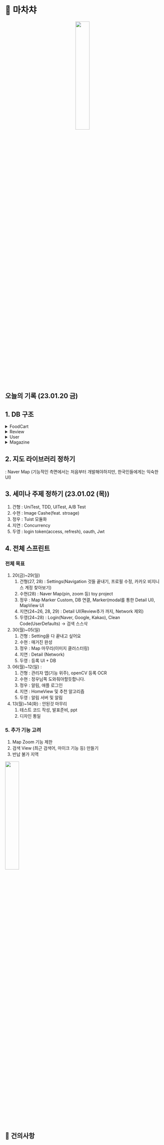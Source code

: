 # 🍢 마차챠

<p align="center"><img src="https://user-images.githubusercontent.com/48436020/214490359-37a07b11-51cb-4045-b7e3-1ca9c141b07d.jpeg" width=30%></p>

## 오늘의 기록 (23.01.20 금)

## 1. DB 구조
<details>
<summary>FoodCart</summary>
<div markdown="5">
    
```swift
struct FoodCart {
    let id: String
    let createdAt: Timestamp    // 가게가 등록된 시간
    let updatedAt: Timestamp    // 가게의 정보가 업데이트된 시간
    let geoPoint: GeoPoint      // 가게의 실제 좌표
    let region: String          // 동기준 ex) 명동, 을지로동
    let name: String            // 사용자가 등록할 포장마차의 이름
    let address: String         // 포장마차의 실제 위치
    let visitedCnt: Int         // 가게를 방문한 총 유저 수
    let favoriteCnt: Int        // 가게를 즐겨찾기로 등로한 유저 수
    let paymentOpt: [String]    // [카드, 현금, 계좌이체]
    let openingDays: [Bool]     // [월, 화, 수, 목, 금, 토, 일] 오픈한 날은 true로 바꿔줌
    let menu: [String: Int]     // 메뉴 Ex(붕어빵: 3000)
    let bestMenu: Int           // 아이콘을 위한 변수
    let imageId: [String]       // storage image
    let grade: Double           // 가게의 평점
    let reportCnt: Int          // 가게가 신고된 횟수
    let reviewId: [String]      // 가게에 대한 리뷰 정보
}
```
  
</div>
</details>
<details>
<summary>Review</summary>
<div markdown="5">
    
```swift
struct Review {
    let id: String
    let foodCartId: String          // foodCart id
    let grade: Double               // 리뷰의 평점
    let description: String         // 사용자 후기
    let reviewer: String            // 리뷰쓴 사람의 userID
    let createdAt: Timestamp
    let upadtedAt: Timestamp
    let imageId: [String]           // 사용자가 review 올린 사진들
}
```
  
</div>
</details>
<details>
<summary>User</summary>
<div markdown="5">
    
```swift
struct User {
    let id: String
    let createdAt: Timestamp
    let updatedAt: Timestamp
    let email: String
    let name: String            // 사용자가 회원가입 시 등록한 이름
    let favoriteId: [String]    // 즐겨찾기한 foodCart id
    let visitedId: [String]     // 내가 가본 foodCart id
    let profileId: String       // 유저의 프로필 사진
    let isFirstLogin: Bool      // 최초 로그인 여부
}
```
  
</div>
</details>
<details>
<summary>Magazine</summary>
<div markdown="5">
    
```swift
struct Magazine {
    let id: String
    let createdAt: Timestamp
    let updatedAt: Timestamp
    let foodCartId: [String]        // foodCart들의 id
    let description: String         // 매거진의 설명
    let pickTitle: String           // ~~~'s PICK
    let title: String               // Main Title
    let subTitle: String            // SubTitle
    let comment: String             // 큐레이터의 한마디
		let thumbnail: String           // 매거진의 Main Image, storageId
}
```
  
</div>
</details>

## 2. 지도 라이브러리 정하기
: Naver Map (기능적인 측면에서는 처음부터 개발해야하지만, 한국인들에게는 익숙한 UI)

## 3. 세미나 주제 정하기 (23.01.02 (목))
1. 건형 : UniTest, TDD, UITest, A/B Test
2. 수현 : Image Cashe(feat. stroage)
3. 정우 : Tuist 모듈화
4. 지연 : Concurrency
5. 두영 : login token(access, refresh), oauth, Jwt

## 4. 전체 스프린트
### 전체 목표
1. 20(금)~29(일)
    1. 건형(27, 28) : Settings(Navigation 것들 끝내기, 프로필 수정, 카카오 비지니스 계정 찾아보기)
    2. 수현(28) : Naver Map(pin, zoom 등) toy project
    3. 정우 : Map Marker Custom, DB 연결, Marker(modal를 통한 Detail UI), MapView UI
    4. 지연(24~26, 28, 29) : Detail UI(Review추가 까지, Network 제외)
    5. 두영(24~28) : Login(Naver, Google, Kakao), Clean Code(UserDefaults) → 검색 스스삭 
2. 30(월)~05(일)
    1. 건형 : Setting을 다 끝내고 싶어요
    2. 수현 : 매거진 완성
    3. 정우 : Map 마무리(이미지 클러스터링)
    4. 지연 : Detail (Network)
    5. 두영 : 등록 UI + DB
3. 06(월)~12(일) :
    1. 건형 : 관리자 앱(기능 위주), openCV 등록 OCR
    2. 수현 : 정우님쪽 도와줘야할듯합니다.
    3. 정우 : 알림, 애플 로그인
    4. 지연 : HomeView 및 추천 알고리즘
    5. 두영 : 알림 서버 및 알림
4. 13(월)~14(화) : 안된것 마무리
    1. 테스트 코드 작성, 발표준비, ppt
    2. 디자인 통일

### 5. 추가 기능 고려
1. Map Zoom 기능 제한
2. 검색 View (최근 검색어, 마이크 기능 등) 만들기
3. 반납 불가 지역
<p align="left"><img src="https://user-images.githubusercontent.com/48436020/214491743-931e0f27-96ad-48f6-973c-ff000efb6b13.png" width=30%></p>


## 🙋 건의사항
